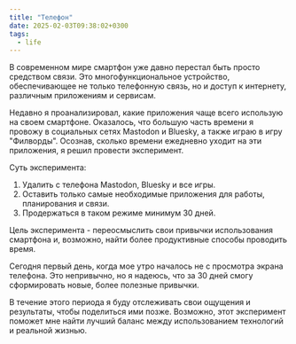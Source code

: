 ```yaml
---
title: "Телефон"
date: 2025-02-03T09:38:02+0300
tags: 
  - life
---
```


В современном мире смартфон уже давно перестал быть просто средством связи.
Это многофункциональное устройство, обеспечивающее не только телефонную связь,
но и доступ к интернету, различным приложениям и сервисам.

Недавно я проанализировал, какие приложения чаще всего использую на своем
смартфоне. Оказалось, что большую часть времени я провожу в социальных сетях
Mastodon и Bluesky, а также играю в игру "Филворды". Осознав, сколько времени
ежедневно уходит на эти приложения, я решил провести эксперимент.

Суть эксперимента:

1. Удалить с телефона Mastodon, Bluesky и все игры.
2. Оставить только самые необходимые приложения для работы, планирования и связи.
3. Продержаться в таком режиме минимум 30 дней.

Цель эксперимента - переосмыслить свои привычки использования смартфона и,
возможно, найти более продуктивные способы проводить время.

Сегодня первый день, когда мое утро началось не с просмотра экрана телефона.
Это непривычно, но я надеюсь, что за 30 дней смогу сформировать новые, более
полезные привычки.

В течение этого периода я буду отслеживать свои ощущения и результаты, чтобы
поделиться ими позже. Возможно, этот эксперимент поможет мне найти лучший баланс
между использованием технологий и реальной жизнью.
